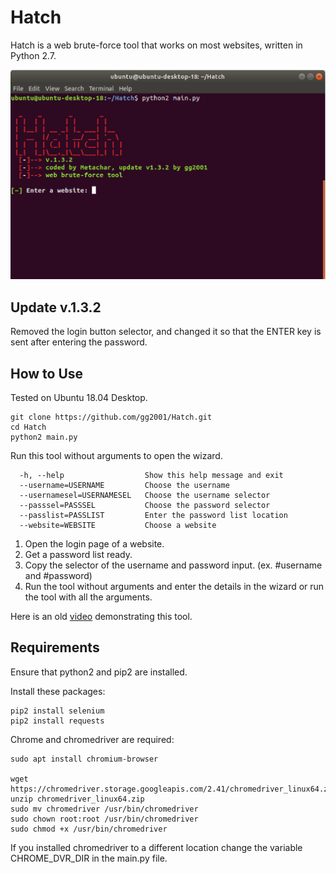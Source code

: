 # Hatch
Hatch is a web brute-force tool that works on most websites, written in Python 2.7.

![Screenshot 1](screenshots/screenshot1.png)

## Update v.1.3.2
Removed the login button selector, and changed it so that the ENTER key is sent after entering the password.

## How to Use
Tested on Ubuntu 18.04 Desktop.
```
git clone https://github.com/gg2001/Hatch.git
cd Hatch
python2 main.py
```

Run this tool without arguments to open the wizard.
```
  -h, --help                  Show this help message and exit
  --username=USERNAME         Choose the username
  --usernamesel=USERNAMESEL   Choose the username selector
  --passsel=PASSSEL           Choose the password selector
  --passlist=PASSLIST         Enter the password list location
  --website=WEBSITE           Choose a website
```

1. Open the login page of a website.
2. Get a password list ready.
3. Copy the selector of the username and password input. (ex. #username and #password)
4. Run the tool without arguments and enter the details in the wizard or run the tool with all the arguments.

Here is an old [video](https://youtu.be/Hd_kQVnajxk) demonstrating this tool.

## Requirements
Ensure that python2 and pip2 are installed.

Install these packages:
```
pip2 install selenium
pip2 install requests
```

Chrome and chromedriver are required:
```
sudo apt install chromium-browser

wget https://chromedriver.storage.googleapis.com/2.41/chromedriver_linux64.zip
unzip chromedriver_linux64.zip
sudo mv chromedriver /usr/bin/chromedriver
sudo chown root:root /usr/bin/chromedriver
sudo chmod +x /usr/bin/chromedriver
```

If you installed chromedriver to a different location change the variable CHROME_DVR_DIR in the main.py file. 

